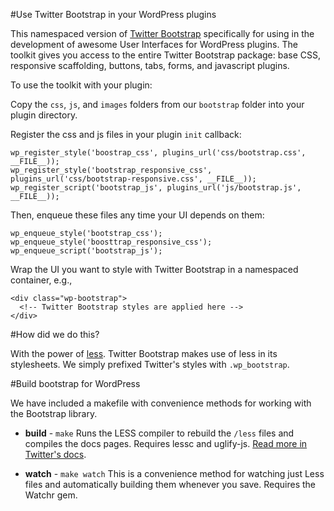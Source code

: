 #Use Twitter Bootstrap in your WordPress plugins

This namespaced version of [Twitter Bootstrap](http://twitter.github.com/bootstrap/) specifically for using 
in the development of awesome User Interfaces for WordPress plugins. The toolkit gives you access to the 
entire Twitter Bootstrap package: base CSS, responsive scaffolding, buttons, tabs, forms, and javascript plugins.

To use the toolkit with your plugin:

Copy the `css`, `js`, and `images` folders from our `bootstrap` folder into your plugin directory. 

Register the css and js files in your plugin `init` callback:

    wp_register_style('boostrap_css', plugins_url('css/bootstrap.css', __FILE__));
    wp_register_style('bootstrap_responsive_css', plugins_url('css/bootstrap-responsive.css', __FILE__));
    wp_register_script('bootstrap_js', plugins_url('js/bootstrap.js', __FILE__));

Then, enqueue these files any time your UI depends on them:

    wp_enqueue_style('bootstrap_css');
    wp_enqueue_style('boosttrap_responsive_css');
    wp_enqueue_script('bootstrap_js');

Wrap the UI you want to style with Twitter Bootstrap in a namespaced container, e.g.,

    <div class="wp-bootstrap">
      <!-- Twitter Bootstrap styles are applied here -->
    </div>

#How did we do this?

With the power of [less](http://lesscss.org/). Twitter Bootstrap makes use of less in its stylesheets. We simply prefixed Twitter's styles with `.wp_bootstrap`.

#Build bootstrap for WordPress

We have included a makefile with convenience methods for working with the Bootstrap library.

+ **build** - `make`
Runs the LESS compiler to rebuild the `/less` files and compiles the docs pages. Requires lessc and uglify-js. 
[Read more in Twitter's docs](http://twitter.github.com/bootstrap/less.html#compiling).

+ **watch** - `make watch`
This is a convenience method for watching just Less files and automatically building them whenever you save. 
Requires the Watchr gem.


